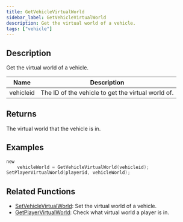 ```yaml
---
title: GetVehicleVirtualWorld
sidebar_label: GetVehicleVirtualWorld
description: Get the virtual world of a vehicle.
tags: ["vehicle"]
---
```


## Description

Get the virtual world of a vehicle.

| Name      | Description                                        |
| --------- | -------------------------------------------------- |
| vehicleid | The ID of the vehicle to get the virtual world of. |

## Returns

The virtual world that the vehicle is in.

## Examples

```c
new
	vehicleWorld = GetVehicleVirtualWorld(vehicleid);
SetPlayerVirtualWorld(playerid, vehicleWorld);
```

## Related Functions

- [SetVehicleVirtualWorld](SetVehicleVirtualWorld): Set the virtual world of a vehicle.
- [GetPlayerVirtualWorld](GetPlayerVirtualWorld): Check what virtual world a player is in.
